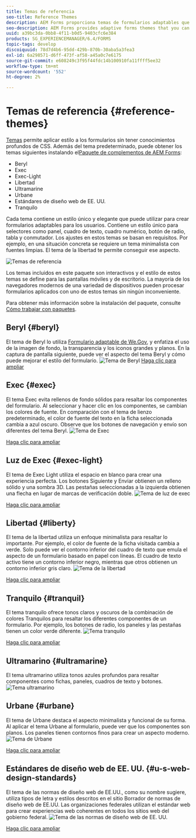 ```yaml
---
title: Temas de referencia
seo-title: Reference Themes
description: AEM Forms proporciona temas de formularios adaptables que puede obtener de Distribución de software y utilizar para aplicar estilo a un formulario.
seo-description: AEM Forms provides adaptive forms themes that you can get from Software Distribution and use to style a form.
uuid: a39bc3da-0bb8-4f11-b0d5-9403cfc6e384
products: SG_EXPERIENCEMANAGER/6.4/FORMS
topic-tags: develop
discoiquuid: 78d7d4b6-95dd-429b-870b-30aba5a3fea3
exl-id: 6a298571-d6ff-473f-af58-a45a0c7e6175
source-git-commit: e608249c3f95f44fdc14b100910fa11ffff5ee32
workflow-type: tm+mt
source-wordcount: '552'
ht-degree: 2%

---
```


# Temas de referencia {#reference-themes}

[Temas](/help/forms/using/themes.md) permite aplicar estilo a los formularios sin tener conocimientos profundos de CSS. Además del tema predeterminado, puede obtener los temas siguientes instalando el[Paquete de complementos de AEM Forms](https://experienceleague.adobe.com/docs/experience-manager-release-information/aem-release-updates/forms-updates/aem-forms-releases.html?lang=es):

* Beryl
* Exec
* Exec-Light
* Libertad
* Ultramarine
* Urbane
* Estándares de diseño web de EE. UU.
* Tranquilo

Cada tema contiene un estilo único y elegante que puede utilizar para crear formularios adaptables para los usuarios. Contiene un estilo único para selectores como panel, cuadro de texto, cuadro numérico, botón de radio, tabla y conmutador. Los ajustes en estos temas se basan en requisitos. Por ejemplo, en una situación concreta se requiere un tema minimalista con fuentes limpias. El tema de la libertad te permite conseguir ese aspecto.

![Temas de referencia](assets/ref-themes.png)

Los temas incluidos en este paquete son interactivos y el estilo de estos temas se define para las pantallas móviles y de escritorio. La mayoría de los navegadores modernos de una variedad de dispositivos pueden procesar formularios aplicados con uno de estos temas sin ningún inconveniente.

Para obtener más información sobre la instalación del paquete, consulte [Cómo trabajar con paquetes](/help/sites-administering/package-manager.md).

## Beryl {#beryl}

El tema de Beryl lo utiliza [Formulario adaptable de We.Gov](/help/forms/using/gov-reference-site-walkthrough.md), y enfatiza el uso de la imagen de fondo, la transparencia y los iconos grandes y planos. En la captura de pantalla siguiente, puede ver el aspecto del tema Beryl y cómo puede mejorar el estilo del formulario.
![Tema de Beryl](assets/beryl.png)
[Haga clic para ampliar](assets/beryl-1.png)

## Exec {#exec}

El tema Exec evita rellenos de fondo sólidos para resaltar los componentes del formulario. Al seleccionar y hacer clic en los componentes, se cambian los colores de fuente. En comparación con el tema de lienzo predeterminado, el color de fuente del texto en la ficha seleccionada cambia a azul oscuro. Observe que los botones de navegación y envío son diferentes del tema Beryl.
![Tema de Exec](assets/exec.png)

[Haga clic para ampliar](assets/exec-1.png)

## Luz de Exec {#exec-light}

El tema de Exec Light utiliza el espacio en blanco para crear una experiencia perfecta. Los botones Siguiente y Enviar obtienen un relleno sólido y una sombra 3D. Las pestañas seleccionadas a la izquierda obtienen una flecha en lugar de marcas de verificación doble.
![Tema de luz de exec](assets/exec-light.png)

[Haga clic para ampliar](assets/exec-light-1.png)

## Libertad {#liberty}

El tema de la libertad utiliza un enfoque minimalista para resaltar lo importante. Por ejemplo, el color de fuente de la ficha visitada cambia a verde. Solo puede ver el contorno inferior del cuadro de texto que emula el aspecto de un formulario basado en papel con líneas. El cuadro de texto activo tiene un contorno inferior negro, mientras que otros obtienen un contorno inferior gris claro.
![Tema de la libertad](assets/liberty.png)

[Haga clic para ampliar](assets/liberty-1.png)

## Tranquilo {#tranquil}

El tema tranquilo ofrece tonos claros y oscuros de la combinación de colores Tranquilos para resaltar los diferentes componentes de un formulario. Por ejemplo, los botones de radio, los paneles y las pestañas tienen un color verde diferente.
![Tema tranquilo](assets/tranquil.png)

[Haga clic para ampliar](assets/tranquil-1.png)

## Ultramarino {#ultramarine}

El tema ultramarino utiliza tonos azules profundos para resaltar componentes como fichas, paneles, cuadros de texto y botones.
![Tema ultramarino](assets/ultramarine.png)

## Urbane {#urbane}

El tema de Urbane destaca el aspecto minimalista y funcional de su forma. Al aplicar el tema Urbane al formulario, puede ver que los componentes son planos. Los paneles tienen contornos finos para crear un aspecto moderno.
![Tema de Urbane](assets/urbane.png)

[Haga clic para ampliar](assets/urbane-1.png)

## Estándares de diseño web de EE. UU. {#u-s-web-design-standards}

El tema de las normas de diseño web de EE.UU., como su nombre sugiere, utiliza tipos de letra y estilos descritos en el sitio Borrador de normas de diseño web de EE.UU. Las organizaciones federales utilizan el estándar web para crear experiencias web coherentes en todos los sitios web del gobierno federal.
![Tema de las normas de diseño web de EE. UU.](assets/us-web-standards.png)

[Haga clic para ampliar](assets/usgov.png)
